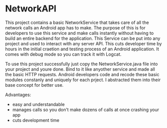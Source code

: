NetworkAPI
==========
This project contains a basic NetworkService that takes care of all the network calls an Android app has to make. The purpose of this is for developers to use this service and make calls instantly without having to build an entire backend for the application. This Service can be put into any project and used to interact with any server API. This cuts developer time by hours in the initial craetion and testing process of an Android application. It comes with debug mode so you can track it with Logcat.

To use this project successfully just copy the NetworkService.java file into your project and youre done. Bind to it like anyother service and made all the basic HTTP requests. Android developers code and recode these basic modules constanly and uniquely for each prject. I abstracted them into their base concept for better use.

Advantages:
- easy and understandable
- manages calls so you don't make dozens of calls at once crashing your app
- cuts development time